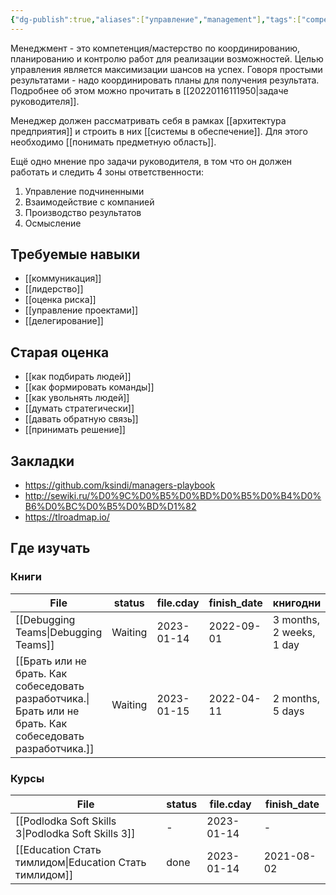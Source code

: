 ```yaml
---
{"dg-publish":true,"aliases":["управление","management"],"tags":["competencies","disciplines","skills"],"date":"2022-06-06T09:04:28+03:00","modified_at":"2023-01-12T11:54:41+04:00","permalink":"/competencies/menedzhment/","dgPassFrontmatter":true}
---
```





Менеджмент - это компетенция/мастерство по координированию, планированию и контролю работ для реализации возможностей. Целью управления является максимизации шансов на успех. Говоря простыми результатами - надо координировать планы для получения результата. Подробнее об этом можно прочитать в [[20220116111950|задаче руководителя]].

Менеджер должен рассматривать себя в рамках [[архитектура предприятия]] и строить в них [[системы в обеспечение]]. Для этого необходимо [[понимать предметную область]].

Ещё одно мнение про задачи руководителя, в том что он должен работать и следить 4 зоны ответственности:
1. Управление подчиненными
2. Взаимодействие с компанией
3. Производство результатов
4. Осмысление

## Требуемые навыки

- [[коммуникация]]
- [[лидерство]]
- [[оценка риска]]
- [[управление проектами]]
- [[делегирование]]

## Старая оценка

- [[как подбирать людей]]
- [[как формировать команды]]
- [[как увольнять людей]]
- [[думать стратегически]]
- [[давать обратную связь]]
- [[принимать решение]]

## Закладки

- https://github.com/ksindi/managers-playbook
- http://sewiki.ru/%D0%9C%D0%B5%D0%BD%D0%B5%D0%B4%D0%B6%D0%BC%D0%B5%D0%BD%D1%82
- https://tlroadmap.io/

## Где изучать

### Книги

| File                                                                                                                       | status  | file.cday  | finish_date | книгодни                 |
| -------------------------------------------------------------------------------------------------------------------------- | ------- | ---------- | ----------- | ------------------------ |
| [[Debugging Teams\|Debugging Teams]]                                                                       | Waiting | 2023-01-14 | 2022-09-01  | 3 months, 2 weeks, 1 day |
| [[Брать или не брать. Как собеседовать разработчика.\|Брать или не брать. Как собеседовать разработчика.]] | Waiting | 2023-01-15 | 2022-04-11  | 2 months, 5 days         |


### Курсы

| File                                                                         | status | file.cday  | finish_date |
| ---------------------------------------------------------------------------- | ------ | ---------- | ----------- |
| [[Podlodka Soft Skills 3\|Podlodka Soft Skills 3]] | \-     | 2023-01-14 | \-          |
| [[Education Стать тимлидом\|Education Стать тимлидом]]     | done   | 2023-01-14 | 2021-08-02  |

